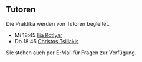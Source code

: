 ## Tutoren

Die Praktika werden von Tutoren begleitet.

-   Mi 18:45 [Ilia Kotlyar](mailto:twinsen23@gmail.com)
-   Do 18:45 [Christos Tsiliakis](mailto:mail@tsiliakis.net)

Sie stehen auch per E-Mail für Fragen zur Verfügung.
